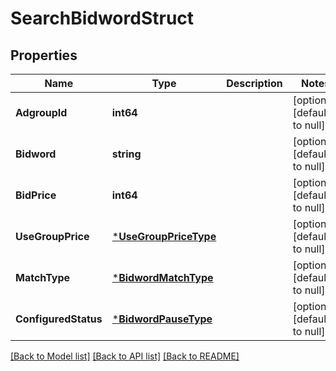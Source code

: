 # SearchBidwordStruct

## Properties
Name | Type | Description | Notes
------------ | ------------- | ------------- | -------------
**AdgroupId** | **int64** |  | [optional] [default to null]
**Bidword** | **string** |  | [optional] [default to null]
**BidPrice** | **int64** |  | [optional] [default to null]
**UseGroupPrice** | [***UseGroupPriceType**](UseGroupPriceType.md) |  | [optional] [default to null]
**MatchType** | [***BidwordMatchType**](BidwordMatchType.md) |  | [optional] [default to null]
**ConfiguredStatus** | [***BidwordPauseType**](BidwordPauseType.md) |  | [optional] [default to null]

[[Back to Model list]](../README.md#documentation-for-models) [[Back to API list]](../README.md#documentation-for-api-endpoints) [[Back to README]](../README.md)


